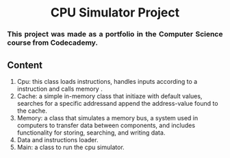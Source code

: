 <h1 align="center"> CPU Simulator Project  </h1>
<p align="center">

<p>
<h3 align="justify"> This project was made as a portfolio in the Computer Science course from Codecademy.</p>


<p>
   <h2>Content</h2>
   
   1. Cpu: this class loads instructions, handles inputs according to a instruction and calls memory .<br>
   2. Cache: a simple in-memory class that initiaze with default values, searches for a specific addressand append the address-value found to the cache.<br>
   3. Memory: a class that simulates a memory bus, a system used in computers to transfer data between components, and includes functionality for storing, searching, and writing data.<br>
   4. Data and instructions loader.<br>
   5. Main: a class to run the cpu simulator.<br>
</p>
